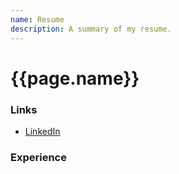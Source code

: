 ```yaml
---
name: Resume
description: A summary of my resume.
---
```

<h1>{{page.name}}</h1>


<h3>Links</h3>

- [LinkedIn](https://www.linkedin.com/in/steve-nelson-402498112/)


<h3>Experience</h3>




